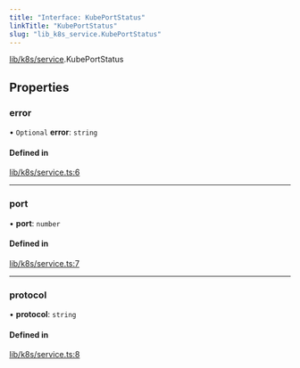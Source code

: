 ```yaml
---
title: "Interface: KubePortStatus"
linkTitle: "KubePortStatus"
slug: "lib_k8s_service.KubePortStatus"
---
```


[lib/k8s/service](../modules/lib_k8s_service.md).KubePortStatus

## Properties

### error

• `Optional` **error**: `string`

#### Defined in

[lib/k8s/service.ts:6](https://github.com/kinvolk/headlamp/blob/ba073244/frontend/src/lib/k8s/service.ts#L6)

___

### port

• **port**: `number`

#### Defined in

[lib/k8s/service.ts:7](https://github.com/kinvolk/headlamp/blob/ba073244/frontend/src/lib/k8s/service.ts#L7)

___

### protocol

• **protocol**: `string`

#### Defined in

[lib/k8s/service.ts:8](https://github.com/kinvolk/headlamp/blob/ba073244/frontend/src/lib/k8s/service.ts#L8)
